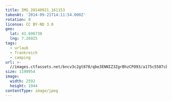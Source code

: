 ```yaml
---
title: IMG_20140921_161153
takenAt: '2014-09-21T14:11:54.000Z'
rotation: 0
license: CC BY-ND 3.0
geo:
  lat: 43.696738
  lng: 7.26925
tags:
  - urlaub
  - frankreich
  - camping
url: >-
  //images.ctfassets.net/bncv3c2gt878/qbe3ENNIZ3ZgrBhzCPO93/a175c5587cb727fad80bd99aedfa6b3a/img_20140921_161153_28208908292_o
size: 1198954
image:
  width: 2592
  height: 1944
contentType: image/jpeg
---
```


